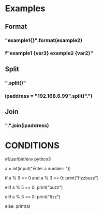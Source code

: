 # Examples
## Format
### "example1{}".format(example2)
### f"example1 {var3} example2 {var2}"
## Split
### ".split()"
### ipaddress = "192.168.6.99".split(".")
## Join
### ".".join(ipaddress)

# CONDITIONS
#!/usr/bin/env python3

a = int(input("Enter a number: "))


if a % 5 == 0 and a % 3 == 0:
    print("fizzbuzz")

elif a % 5 == 0:
    print("buzz")

elif a % 3 == 0:
    print("fizz")

else:
    print(a)

